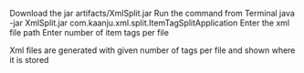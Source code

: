 Download the jar artifacts/XmlSplit.jar
Run the command from Terminal java -jar XmlSplit.jar com.kaanju.xml.split.ItemTagSplitApplication
Enter the xml file path
Enter number of item tags per file

Xml files are generated with given number of tags per file and shown where it is stored
